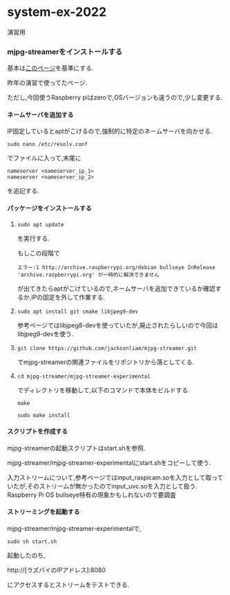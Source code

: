 # system-ex-2022

演習用

### mjpg-streamerをインストールする

基本は[このページ](https://raspi-katsuyou.com/index.php/2020/06/30/11/10/44/644/)を基準にする.

昨年の演習で使ってたページ.

ただし,今回使うRaspberry piはzeroで,OSバージョンも違うので,少し変更する.

#### ネームサーバを追加する
  IP固定しているとaptがこけるので,強制的に特定のネームサーバを向かせる.

  ```
  sudo nano /etc/resolv.conf
  ```
  
  でファイルに入って,末尾に
  
  ```
  nameserver <nameserver_ip_1>
  nameserver <nameserver_ip_2>
  ```
  
  を追記する.
  
  #### パッケージをインストールする
  
  1.  ```
      sudo apt update
      ```
      
      を実行する.
      
      もしこの段階で
      
      ```
      エラー:1 http://archive.raspberrypi.org/debian bullseye InRelease
      'archive.raspberrypi.org' が一時的に解決できません
      ```
      
      が出てきたらaptがこけているので,ネームサーバを追加できているか確認するか,IPの固定を外して作業する.
  
  2.  ```
      sudo apt install git cmake libjpeg9-dev
      ```

      参考ページではlibjpeg8-devを使っていたが,廃止されたらしいので今回はlibjpeg9-devを使う.
      
  3.  ```
      git clone https://github.com/jacksonliam/mjpg-streamer.git
      ```

      でmjpg-streamerの関連ファイルをリポジトリから落としてくる.

  4.  ```
      cd mjpg-streamer/mjpg-streamer-experimental
      ```
      でディレクトリを移動して,以下のコマンドで本体をビルドする.

      ```
      make
      ```

      ```
      sudo make install
      ```
      
 #### スクリプトを作成する
  mjpg-streamerの起動スクリプトはstart.shを参照.

  mjpg-streamer/mjpg-streamer-experimentalにstart.shをコピーして使う.

  入力ストリームについて,参考ページではinput_raspicam.soを入力として取っていたが,そのストリームが無かったのでinput_uvc.soを入力として扱う.
  Raspberry Pi OS bullseye特有の現象かもしれないので要調査
  
#### ストリーミングを起動する
  mjpg-streamer/mjpg-streamer-experimentalで,
  
  ```
  sudo sh start.sh
  ```
  
  起動したのち,

  http://[ラズパイのIPアドレス]:8080

  にアクセスするとストリームをテストできる.
